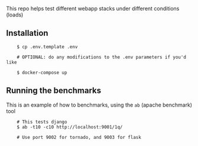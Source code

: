 This  repo helps test different webapp stacks under different conditions (loads)

Installation
------------
```
    $ cp .env.template .env

    # OPTIONAL: do any modifications to the .env parameters if you'd like
    
    $ docker-compose up
```

Running the benchmarks
---------------
This is an example of how to benchmarks, using the `ab` (apache benchmark) tool
``` 
    # This tests django
    $ ab -t10 -c10 http://localhost:9001/1q/
    
    # Use port 9002 for tornado, and 9003 for flask
```